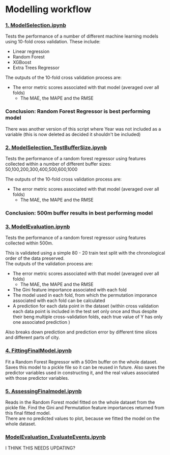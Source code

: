 # Modelling workflow

###  <ins> 1. ModelSelection.ipynb  </ins>
Tests the performance of a number of different machine learning models using 10-fold cross validation. These include:
* Linear regression
* Random Forest
* XGBoost
* Extra Trees Regressor

The outputs of the 10-fold cross validation process are:
* The error metric scores associated with that model (averaged over all folds)
    * The MAE, the MAPE and the RMSE
### <b> Conclusion: Random Forest Regressor is best performing model </b>

There was another version of this script where Year was not included as a variable (this is now deleted as decided it shouldn't be included)

###  <ins> 2. ModelSelection_TestBufferSize.ipynb </ins>
Tests the performance of a random forest regressor using features collected within a number of different buffer sizes: 50,100,200,300,400,500,600,1000

The outputs of the 10-fold cross validation process are:
* The error metric scores associated with that model (averaged over all folds)
    * The MAE, the MAPE and the RMSE
### <b> Conclusion: 500m buffer results in best performing model </b>

###  <ins> 3. ModelEvaluation.ipynb  </ins>
Tests the performance of a random forest regressor using features collected within 500m.

This is validated using a simple 80 - 20 train test split with the chronological order of the data preserved.  
The outputs of the validation process are:
* The error metric scores associated with that model (averaged over all folds)
    * The MAE, the MAPE and the RMSE
* The Gini feature importance associated with each fold
* The model used in each fold, from which the permutation imporance associated with each fold can be calculated
* A prediction for each data point in the dataset (within cross validation each data point is included in the test set only once and thus despite their beng multiple cross-validation folds, each true value of Y has only one associated prediction )

Also breaks down prediction and prediction error by different time slices and different parts of city. 

###  <ins> 4. FittingFinalModel.ipynb </ins>
Fit a Random Forest Regressor with a 500m buffer on the whole dataset. Saves this model to a pickle file so it can be reused in future. Also saves the predictor variables used in constructing it, and the real values associated with those predictor variables.

###  <ins> 5. AssessingFinalmodel.ipynb  </ins>
Reads in the Random Forest model fitted on the whole dataset from the pickle file. 
Find the Gini and Permutation feature importances returned from this final fitted model.  
There are no predicted values to plot, because we fitted the model on the whole dataset.

###  <ins> ModelEvaluation_EvaluateEvents.ipynb  </ins>

I THINK THIS NEEDS UPDATING?
